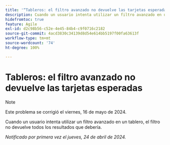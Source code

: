 ```yaml
---
title: '“Tableros: el filtro avanzado no devuelve las tarjetas esperadas”'
description: Cuando un usuario intenta utilizar un filtro avanzado en un tablero, el filtro no devuelve todos los resultados que debería.
hidefromtoc: true
feature: Agile
exl-id: d2c98b56-c52e-4e45-84b4-c9f0716c2182
source-git-commit: 4acd3830c34139d8d54e614bb5197f00fa63613f
workflow-type: tm+mt
source-wordcount: '74'
ht-degree: 100%

---
```


# Tableros: el filtro avanzado no devuelve las tarjetas esperadas

>[!NOTE]
>
>Este problema se corrigió el viernes, 16 de mayo de 2024.

Cuando un usuario intenta utilizar un filtro avanzado en un tablero, el filtro no devuelve todos los resultados que debería.

_Notificado por primera vez el jueves, 24 de abril de 2024._
